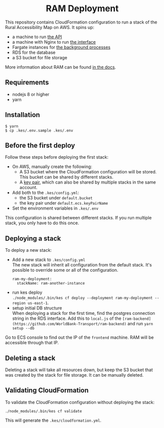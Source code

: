 <h1 align="center">RAM Deployment</h1>

This repository contains CloudFormation configuration to run a stack of the Rural Accessibility Map on AWS. It spins up:

- a machine to run [the API](https://github.com/WorldBank-Transport/ram-backend)
- a machine with Nginx to run [the interface](https://github.com/WorldBank-Transport/ram-frontend)
- Fargate instances for [the background processes](https://github.com/WorldBank-Transport/ram-datapipeline)
- RDS for the database
- a S3 bucket for file storage

More information about RAM can be found [in the docs](http://ruralaccess.info).

## Requirements

- nodejs 8 or higher
- yarn

## Installation

```
$ yarn
$ cp .kes/.env.sample .kes/.env
```

## Before the first deploy
Follow these steps before deploying the first stack:

* On AWS, manually create the following:  
  * A S3 bucket where the CloudFormation configuration will be stored. This bucket can be shared by different stacks.
  * A [key pair](https://docs.aws.amazon.com/AWSEC2/latest/UserGuide/ec2-key-pairs.html#having-ec2-create-your-key-pair), which can also be shared by multiple stacks in the same account.
* Add both to the `.kes/config.yml`:  
  * the S3 bucket under `default.bucket`
  * the key pair under `default.ecs.keyPairName`
* Set the environment variables in `.kes/.env`

This configuration is shared between different stacks. If you run multiple stack, you only have to do this once.

## Deploying a stack
To deploy a new stack:

* Add a new stack to `.kes/config.yml`    
The new stack will inherit all configuration from the default stack. It's possible to override some or all of the configuration.
  ```
  ram-my-deployment:
    stackName: ram-another-instance
  ```
* run kes deploy  
`./node_modules/.bin/kes cf deploy --deployment ram-my-deployment --region us-east-1`.
* setup initial DB structure  
When deploying a stack for the first time, find the postgres connection string in the RDS interface. Add this to `local.js` of the `[ram-backend](https://github.com/WorldBank-Transport/ram-backend)` and run `yarn setup --db`

Go to ECS console to find out the IP of the `frontend` machine. RAM will be accessible through that IP.

## Deleting a stack
Deleting a stack will take all resources down, but keep the S3 bucket that was created by the stack for file storage. It can be manually deleted.

## Validating CloudFormation
To validate the CloudFormation configuration without deploying the stack:

`./node_modules/.bin/kes cf validate`

This will generate the `.kes/cloudformation.yml`.
